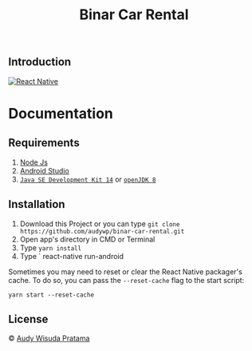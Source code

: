 <h1 align='center'>Binar Car Rental</h1>

<br>

## Introduction

[![React Native](https://img.shields.io/badge/react%20native-v0.60.5-blue)](https://facebook.github.io/react-native/)

# Documentation

## Requirements

1. <a href="https://nodejs.org/en/download/">Node Js</a>
2. <a href="https://developer.android.com/studio">Android Studio<a/>
3. <a href="https://www.oracle.com/java/technologies/javase-jdk8-downloads.html">`Java SE Development Kit 14`<a/> or <a href="https://openjdk.java.net/install/">`openJDK 8`<a/>

## Installation

1. Download this Project or you can type `git clone https://github.com/audywp/binar-car-rental.git`
2. Open app's directory in CMD or Terminal
3. Type `yarn install`
4. Type ` react-native run-android

Sometimes you may need to reset or clear the React Native packager's cache. To do so, you can pass the `--reset-cache` flag to the start script:

```
yarn start --reset-cache
```

## License

© [Audy Wisuda Pratama](https://github.com/audywp/ ' audywp ')
